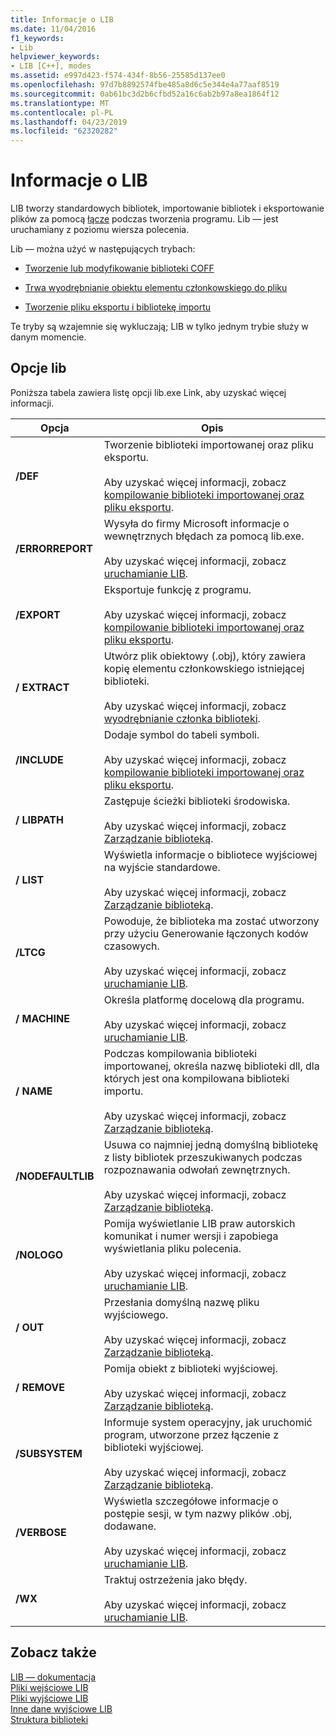 ```yaml
---
title: Informacje o LIB
ms.date: 11/04/2016
f1_keywords:
- Lib
helpviewer_keywords:
- LIB [C++], modes
ms.assetid: e997d423-f574-434f-8b56-25585d137ee0
ms.openlocfilehash: 97d7b8892574fbe485a8d6c5e344e4a77aaf8519
ms.sourcegitcommit: 0ab61bc3d2b6cfbd52a16c6ab2b97a8ea1864f12
ms.translationtype: MT
ms.contentlocale: pl-PL
ms.lasthandoff: 04/23/2019
ms.locfileid: "62320282"
---
```

# <a name="overview-of-lib"></a>Informacje o LIB

LIB tworzy standardowych bibliotek, importowanie bibliotek i eksportowanie plików za pomocą [łącze](linker-options.md) podczas tworzenia programu. Lib — jest uruchamiany z poziomu wiersza polecenia.

Lib — można użyć w następujących trybach:

- [Tworzenie lub modyfikowanie biblioteki COFF](managing-a-library.md)

- [Trwa wyodrębnianie obiektu elementu członkowskiego do pliku](extracting-a-library-member.md)

- [Tworzenie pliku eksportu i bibliotekę importu](working-with-import-libraries-and-export-files.md)

Te tryby są wzajemnie się wykluczają; LIB w tylko jednym trybie służy w danym momencie.

## <a name="lib-options"></a>Opcje lib

Poniższa tabela zawiera listę opcji lib.exe Link, aby uzyskać więcej informacji.

|Opcja|Opis|
|-|-|
|**/DEF**|Tworzenie biblioteki importowanej oraz pliku eksportu.<br/><br/>Aby uzyskać więcej informacji, zobacz [kompilowanie biblioteki importowanej oraz pliku eksportu](building-an-import-library-and-export-file.md).|
|**/ERRORREPORT**|   Wysyła do firmy Microsoft informacje o wewnętrznych błędach za pomocą lib.exe.<br/><br/>Aby uzyskać więcej informacji, zobacz [uruchamianie LIB](running-lib.md).|
|**/EXPORT**|   Eksportuje funkcję z programu.<br/><br/>Aby uzyskać więcej informacji, zobacz [kompilowanie biblioteki importowanej oraz pliku eksportu](building-an-import-library-and-export-file.md).|
|**/ EXTRACT**|   Utwórz plik obiektowy (.obj), który zawiera kopię elementu członkowskiego istniejącej biblioteki.<br/><br/>Aby uzyskać więcej informacji, zobacz [wyodrębnianie członka biblioteki](extracting-a-library-member.md).|
|**/INCLUDE**|   Dodaje symbol do tabeli symboli.<br/><br/>Aby uzyskać więcej informacji, zobacz [kompilowanie biblioteki importowanej oraz pliku eksportu](building-an-import-library-and-export-file.md).|
|**/ LIBPATH**|   Zastępuje ścieżki biblioteki środowiska.<br/><br/>Aby uzyskać więcej informacji, zobacz [Zarządzanie biblioteką](managing-a-library.md).|
|**/ LIST**|   Wyświetla informacje o bibliotece wyjściowej na wyjście standardowe.<br/><br/>Aby uzyskać więcej informacji, zobacz [Zarządzanie biblioteką](managing-a-library.md).|
|**/LTCG**|   Powoduje, że biblioteka ma zostać utworzony przy użyciu Generowanie łączonych kodów czasowych.<br/><br/>Aby uzyskać więcej informacji, zobacz [uruchamianie LIB](running-lib.md).|
|**/ MACHINE**|   Określa platformę docelową dla programu.<br/><br/>Aby uzyskać więcej informacji, zobacz [uruchamianie LIB](running-lib.md).|
|**/ NAME**|   Podczas kompilowania biblioteki importowanej, określa nazwę biblioteki dll, dla których jest ona kompilowana biblioteki importu.<br/><br/>Aby uzyskać więcej informacji, zobacz [Zarządzanie biblioteką](managing-a-library.md).|
|**/NODEFAULTLIB**|   Usuwa co najmniej jedną domyślną bibliotekę z listy bibliotek przeszukiwanych podczas rozpoznawania odwołań zewnętrznych.<br/><br/>Aby uzyskać więcej informacji, zobacz [Zarządzanie biblioteką](managing-a-library.md).|
|**/NOLOGO**|   Pomija wyświetlanie LIB praw autorskich komunikat i numer wersji i zapobiega wyświetlania pliku polecenia.<br/><br/>Aby uzyskać więcej informacji, zobacz [uruchamianie LIB](running-lib.md).|
|**/ OUT**|   Przesłania domyślną nazwę pliku wyjściowego.<br/><br/>Aby uzyskać więcej informacji, zobacz [Zarządzanie biblioteką](managing-a-library.md).|
|**/ REMOVE**|   Pomija obiekt z biblioteki wyjściowej.<br/><br/>Aby uzyskać więcej informacji, zobacz [Zarządzanie biblioteką](managing-a-library.md).|
|**/SUBSYSTEM**|   Informuje system operacyjny, jak uruchomić program, utworzone przez łączenie z biblioteki wyjściowej.<br/><br/>Aby uzyskać więcej informacji, zobacz [Zarządzanie biblioteką](managing-a-library.md).|
|**/VERBOSE**|   Wyświetla szczegółowe informacje o postępie sesji, w tym nazwy plików .obj, dodawane.<br/><br/>Aby uzyskać więcej informacji, zobacz [uruchamianie LIB](running-lib.md).|
|**/WX**|   Traktuj ostrzeżenia jako błędy.<br/><br/>Aby uzyskać więcej informacji, zobacz [uruchamianie LIB](running-lib.md).|

## <a name="see-also"></a>Zobacz także

[LIB — dokumentacja](lib-reference.md)<br/>
[Pliki wejściowe LIB](lib-input-files.md)<br/>
[Pliki wyjściowe LIB](lib-output-files.md)<br/>
[Inne dane wyjściowe LIB](other-lib-output.md)<br/>
[Struktura biblioteki](structure-of-a-library.md)
